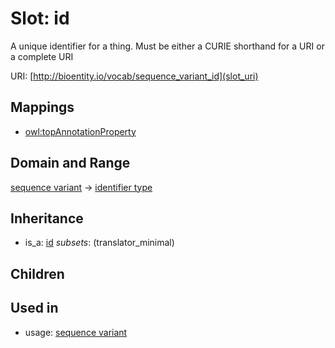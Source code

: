 # Slot: id


A unique identifier for a thing. Must be either a CURIE shorthand for a URI or a complete URI

URI: [http://bioentity.io/vocab/sequence_variant_id](slot_uri)
## Mappings

 * [owl:topAnnotationProperty](http://purl.obolibrary.org/obo/owl_topAnnotationProperty)
## Domain and Range

[sequence variant](SequenceVariant.md) -> [identifier type](IdentifierType.md)
## Inheritance

 *  is_a: [id](id.md) *subsets*: (translator_minimal)
## Children

## Used in

 *  usage: [sequence variant](SequenceVariant.md)
